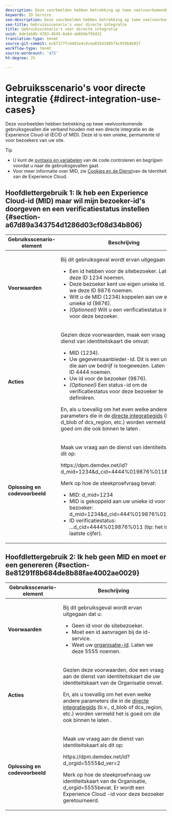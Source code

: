 ```yaml
---
description: Deze voorbeelden hebben betrekking op twee veelvoorkomende gebruiksgevallen die verband houden met een directe integratie en de Experience Cloud-id (MID). De id is een unieke, permanente id voor bezoekers van uw site.
keywords: ID Service
seo-description: Deze voorbeelden hebben betrekking op twee veelvoorkomende gebruiksgevallen die verband houden met een directe integratie en de Experience Cloud-id (MID). De id is een unieke, permanente id voor bezoekers van uw site.
seo-title: Gebruiksscenario's voor directe integratie
title: Gebruiksscenario's voor directe integratie
uuid: 6de1eb8b-4783-4545-8a64-ab6b9ef93432
translation-type: tm+mt
source-git-commit: ec67177fc6491e4c8cea835d198574c9fdb4b01f
workflow-type: tm+mt
source-wordcount: '473'
ht-degree: 2%

---
```



# Gebruiksscenario&#39;s voor directe integratie {#direct-integration-use-cases}

Deze voorbeelden hebben betrekking op twee veelvoorkomende gebruiksgevallen die verband houden met een directe integratie en de Experience Cloud-id (ECID of MID). Deze id is een unieke, permanente id voor bezoekers van uw site.

>[!TIP]
>
>* U kunt de [syntaxis en variabelen](../implementation-guides/direct-integration.md#concept-4cd3206a84bb4687af0b312ae09648b9) van de code controleren en begrijpen voordat u naar de gebruiksgevallen gaat.
>* Voor meer informatie over MID, zie [Cookies en de Dienst](../introduction/cookies.md)van de Identiteit van de Experience Cloud.

>



## Hoofdlettergebruik 1: Ik heb een Experience Cloud-id (MID) maar wil mijn bezoeker-id&#39;s doorgeven en een verificatiestatus instellen {#section-a67d89a343754d1286d03cf08d34b806}

<table id="table_DA8840FCB51541109FE6DF20430E8924"> 
 <thead> 
  <tr> 
   <th colname="col1" class="entry"> Gebruiksscenario-element </th> 
   <th colname="col2" class="entry"> Beschrijving </th> 
  </tr> 
 </thead>
 <tbody> 
  <tr> 
   <td colname="col1"> <p> <b>Voorwaarden</b> </p> </td> 
   <td colname="col2"> <p>Bij dit gebruiksgeval wordt ervan uitgegaan dat u: </p> 
    <ul id="ul_F20231F83EE84889B78971A64E758757"> 
     <li id="li_20F3E96493724CD2BAF4B20AEE5CBF23">Een id hebben voor de sitebezoeker. Laten we deze ID 1234 noemen. </li> 
     <li id="li_A358C58CC58C4FCBB7250F5ED108AA71">Deze bezoeker kent uw eigen unieke id. Laten we deze ID 9876 noemen. </li> 
     <li id="li_D93CE7182EBE4927A5C7A0BF414C03BC">Wilt u de MID (1234) koppelen aan uw eigen unieke id (9876). </li> 
     <li id="li_4611146E56624C2AB647733487A3F046"> <i>(Optioneel)</i> Wilt u een verificatiestatus instellen voor deze bezoeker. </li> 
    </ul> </td> 
  </tr> 
  <tr> 
   <td colname="col1"> <p> <b>Acties</b> </p> </td> 
   <td colname="col2"> <p>Gezien deze voorwaarden, maak een vraag aan de dienst van identiteitskaart die omvat: </p> 
    <ul id="ul_9ECB1A65266644E89E949C57D202D5A4"> 
     <li id="li_10A6F5A9C54D44A08F4F2E405E6019E2">MID (1234). </li> 
     <li id="li_4869572B40E54C54B88A2474DAC475A8">Uw gegevensaanbieder-id. Dit is een unieke id die aan uw bedrijf is toegewezen. Laten we deze ID 4444 noemen. </li> 
     <li id="li_05C8ED47488C4E289D84093127EC7B19">Uw id voor de bezoeker (9876). </li> 
     <li id="li_3D1556AD18C843828A362CC604A9F76B"> <i>(Optioneel)</i> Een status-id om de verificatiestatus voor deze bezoeker te definiëren. </li> 
    </ul> <p>En, als u toevallig om het even welke andere parameters die in de <a href="../implementation-guides/direct-integration.md#concept-4cd3206a84bb4687af0b312ae09648b9" format="dita" scope="local"> directe integratiegids</a> (b.v.,<span class="codeph"> d_blob</span> of <span class="codeph"> dcs_region</span>, etc.) worden vermeld het is goed om die ook binnen te laten . </p> </td> 
  </tr> 
  <tr> 
   <td colname="col1"> <p> <b>Oplossing en codevoorbeeld</b> </p> </td> 
   <td colname="col2"> <p>Maak uw vraag aan de dienst van identiteitskaart als dit op: </p> <p> <span class="codeph">https://dpm.demdex.net/id?d_mid=1234&amp;d_cid=4444%019876%011&amp;d_ver=2</span> </p> <p>Merk op hoe de steekproefvraag bevat: </p> 
    <ul id="ul_0667FBFD8D3C46BDBD027F484691EC97"> 
     <li id="li_FAB1FAE703DB48D1A32EE72684028964">MID: <span class="codeph">d_mid=1234</span> </li> 
     <li id="li_C97B74FF444F4BB4B4A5CB1CBBE52249">MID is gekoppeld aan uw unieke id voor de bezoeker: <span class="codeph">d_mid=1234&amp;d_cid=444%019876%011</span> </li> 
     <li id="li_D428DBF765234DD78DDF152C5EE8AB69">ID verificatiestatus: <span class="codeph">...d_cid=4444%019876%011</span> (tip: het is dat laatste cijfer). </li> 
    </ul> </td> 
  </tr> 
 </tbody> 
</table>

## Hoofdlettergebruik 2: Ik heb geen MID en moet er een genereren {#section-8e81291f8b684de8b88fae4002ae0029}

<table id="table_666A92693F8A413096DF6A64770C1141"> 
 <thead> 
  <tr> 
   <th colname="col1" class="entry"> Gebruiksscenario-element </th> 
   <th colname="col2" class="entry"> Beschrijving </th> 
  </tr> 
 </thead>
 <tbody> 
  <tr> 
   <td colname="col1"> <p> <b>Voorwaarden</b> </p> </td> 
   <td colname="col2"> <p>Bij dit gebruiksgeval wordt ervan uitgegaan dat u: </p> 
    <ul id="ul_BF3BD821907B46A4B2EFA63146D35722"> 
     <li id="li_E658AE0671D14558B65FDD8992F25996">Geen id voor de sitebezoeker. </li> 
     <li id="li_28A48BB3F71C4E4297F95A2D3E10AD7B">Moet een id aanvragen bij de id-service. </li> 
     <li id="li_E2C306B9308D41E5BFE2F23EF48F5A41">Weet uw <a href="../reference/requirements.md#section-a02f537129a64ffbb690d5738d360c26" format="dita" scope="local"> organisatie-id</a>. Laten we deze 5555 noemen. </li> 
    </ul> </td> 
  </tr> 
  <tr> 
   <td colname="col1"> <p> <b>Acties</b> </p> </td> 
   <td colname="col2"> <p>Gezien deze voorwaarden, doe een vraag aan de dienst van identiteitskaart die uw identiteitskaart van de Organisatie omvat. </p> <p>En, als u toevallig om het even welke andere parameters die in de <a href="../implementation-guides/direct-integration.md#concept-4cd3206a84bb4687af0b312ae09648b9" format="dita" scope="local"> directe integratiegids</a> (b.v.,<span class="codeph"> d_blob</span> of <span class="codeph"> dcs_region</span>, etc.) worden vermeld het is goed om die ook binnen te laten . </p> </td> 
  </tr> 
  <tr> 
   <td colname="col1"> <p> <b>Oplossing en codevoorbeeld</b> </p> </td> 
   <td colname="col2"> <p>Maak uw vraag aan de dienst van identiteitskaart als dit op: </p> <p> <span class="codeph">https://dpm.demdex.net/id?d_orgid=5555&amp;d_ver=2</span> </p> <p>Merk op hoe de steekproefvraag uw identiteitskaart van de Organisatie, <span class="codeph">d_orgid=5555</span>bevat. Er wordt een <span class="keyword"> Experience Cloud</span> -id voor deze bezoeker geretourneerd. </p> </td> 
  </tr> 
 </tbody> 
</table>

